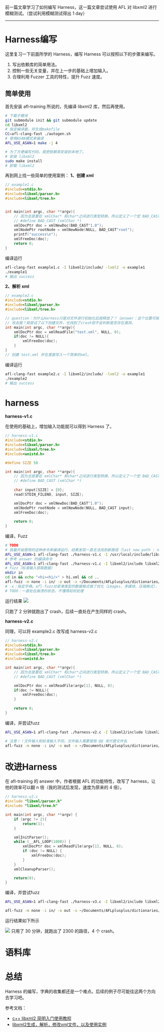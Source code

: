 前一篇文章学习了如何编写 Harness，这一篇文章尝试使用 AFL 对 libxml2 进行模糊测试。（尝试利用模糊测试得出 1 day）

---

# Harness编写

这里复习一下前面所学的 Harness，编写 Harness 可以按照以下的步骤来编写。
1. 写出依赖库的简单用法。
2. 控制一些无关变量，并在上一步的基础上增加输入。
3. 合理利用 Fuzzer 工具的特性，提升 Fuzz 速度。

## 简单使用

首先安装 afl-training 所说的，先编译 libxml2 库，然后再使用。
```bash
# 下载子模块
git submodule init && git submodule update
cd libxml2
# 指定编译器，并生成makefile
CC=afl-clang-fast ./autogen.sh
# 使用ASAN模式来编译
AFL_USE_ASAN=1 make -j 4

# 为了方便编写代码，我把依赖库安装到本地了。
# 安装 libxml2
sudo make install
# 卸载 libxml2
```
再到网上找一些简单的使用案例：
**1、创建 xml**
```c
// example1.c
#include<stdio.h>
#include<libxml/parser.h>
#include<libxml/tree.h>


int main(int argc, char **argv){
    // 因为总是要在 xmlChar* 和char*之间进行类型转换，所以定义了一个宏 BAD_CAST
    // #define BAD_CAST (xmlChar *)
    xmlDocPtr doc = xmlNewDoc(BAD_CAST"1.0");
    xmlNodePtr rootNode = xmlNewNode(NULL, BAD_CAST"root");
    printf("success\n");
    xmlFreeDoc(doc);
    return 0;
}
```
编译运行
 
```bash
afl-clang-fast example1.c -I libxml2/include/ -lxml2 -o example1
./example1
# 输出 success
```
**2、解析 xml**
```c
// example2.c
#include<stdio.h>
#include<libxml/parser.h>
#include<libxml/tree.h>

// question：为什么Harness只是对文件进行初始化后就释放了？（answer：这个位置可探索的路径多，如果写得比较多就很难判断漏洞的位置）
// 攻击面？我尝试了以下创建文件，也找到了crash但不会判断是否存在漏洞。
int main(int argc, char **argv){
    xmlDocPtr doc = xmlReadFile("test.xml", NULL, 0);
    if(doc != NULL){
        xmlFreeDoc(doc);
    }
}
// 创建 test.xml 并在里面写入一个简单的xml。
```
编译运行
 
```bash
afl-clang-fast example2.c -I libxml2/include/ -lxml2 -o example1
./example2
# 输出 success
```

# harness

**harness-v1.c**

在使用的基础上，增加输入功能就可以得到 Harness 了。
```c
// harness-v1.c
#include<stdio.h>
#include<libxml/parser.h>
#include<libxml/tree.h>
#include<unistd.h>

#define SIZE 50

int main(int argc, char **argv){
    // 因为总是要在 xmlChar* 和char*之间进行类型转换，所以定义了一个宏 BAD_CAST
    // #define BAD_CAST (xmlChar *)
    
    char input[SIZE] = {0};
    read(STDIN_FILENO, input, SIZE);

    xmlDocPtr doc = xmlNewDoc(BAD_CAST"1.0");
    xmlNodePtr rootNode = xmlNewNode(NULL, BAD_CAST input);
    xmlFreeDoc(doc);
    
    return 0;
}
```
编译，Fuzz
```bash
# TODO
# 我最开始使用的这种命令来编译运行，结果发现一直无法找到新路径（last new path : none yet (odd, check syntax!)），不清楚具体原因
AFL_USE_ASAN=1 afl-clang-fast ./harness-v1.c -I /usr/local/include/libxml2 -lxml2 -o harness
# 参考 answer 的编译命令
AFL_USE_ASAN=1 afl-clang-fast ./harness-v1.c -I libxml2/include libxml2/.libs/libxml2.a -lz -lm -o harness
# fuzz（标准输入获取数据）
mkdir in
cd in && echo "<hi><hi/>" > hi.xml && cd ..
afl-fuzz -m none -i in/ -o out -x ~/Documents/AFLplusplus/dictionaries/xml.dict ./harness
# -x：指定字典。afl-fuzz对紧凑类型的数据格式做了优化（images、多媒体、压缩格式），不太适合比较冗余的数据格式。
# TODO：一直处在崩溃的状态，不懂得如何处理
```
运行结果
![](./images/12.jpg)

只跑了 2 分钟就跑出了 crash，后续一直处在产生同样的 crash。

**harness-v2.c**

同理，可以将 example2.c 改写成 harness-v2.c
```c
// harness-v2.c
#include<stdio.h>
#include<libxml/parser.h>
#include<libxml/tree.h>
#include<unistd.h>

int main(int argc, char **argv){
    // 因为总是要在 xmlChar* 和char*之间进行类型转换，所以定义了一个宏 BAD_CAST
    // #define BAD_CAST (xmlChar *)

    xmlDocPtr doc = xmlReadFile(argv[1], NULL, 0);
    if(doc != NULL){
        xmlFreeDoc(doc);
    }
    
    return 0;
}
```
编译，并尝试fuzz
```bash
AFL_USE_ASAN=1 afl-clang-fast ./harness-v2.c -I libxml2/include libxml2/.libs/libxml2.a -lz -lm -o harness

# 注意！！文件输入和标准输入不同，文件输入需要使用 @@ 来代替文件名
afl-fuzz -m none -i in/ -o out -x ~/Documents/AFLplusplus/dictionaries/xml.dict ./harness @@ 
```

# 改进Harness

在 afl-training 的 answer 中，作者根据 AFL 的功能特性，改写了 harness，让他的效率可以翻 n 倍（我的测试后发现，速度为原来的 4 倍）。
```c
// harness-v2.c
#include "libxml/parser.h"
#include "libxml/tree.h"

int main(int argc, char **argv) {
    if (argc != 2){
        return(1);
    }

    xmlInitParser();
    while (__AFL_LOOP(1000)) {
        xmlDocPtr doc = xmlReadFile(argv[1], NULL, 0);
        if (doc != NULL) {
            xmlFreeDoc(doc);
        }
    }
    xmlCleanupParser();

    return(0);
}
```
编译，并尝试fuzz
```bash
AFL_USE_ASAN=1 afl-clang-fast ./harness-v3.c -I libxml2/include libxml2/.libs/libxml2.a -lz -lm -o harness

afl-fuzz -m none -i in/ -o out -x ~/Documents/AFLplusplus/dictionaries/xml.dict ./harness @@ 
```
运行结果如下所示

![](./images/13.jpg)
只用了 30 分钟，就跑出了 2300 的路径，4 个 crash。

# 语料库





# 总结

Harness 的编写，字典的收集都还是一个难点。后续的例子尽可能往这两个方向去学习吧。


参考文档：
- [c++ libxml2 简明入门使用教程](https://blog.csdn.net/joelcat/article/details/78643799)
- [libxml2生成，解析，修改xml文件，以及使用实例](https://blog.csdn.net/hpu11/article/details/80793303)